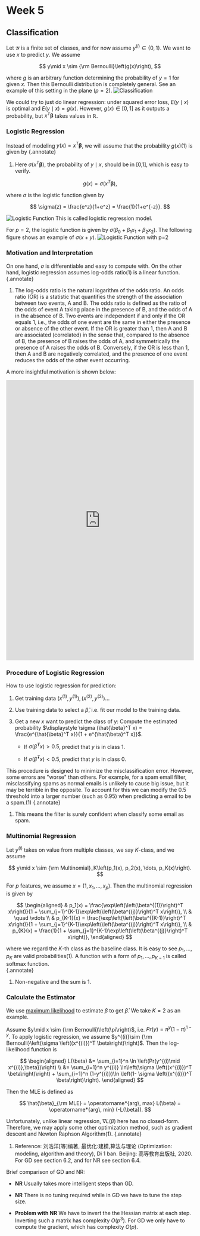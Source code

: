 # Week 5

## Classification

Let $\mathcal{Y}$ is a finite set of classes, and for now assume $y^{(i)}\in \{0,1\}$. We want to use $x$ to predict $y$. We assume 

$$
y\mid x \sim {\rm Bernoulli}\left(g(x)\right), 
$$

where $g$ is an arbitrary function determining the probability of $y=1$ for given $x$. Then this Bernoulli distribution is completely general. See an example of this setting in the plane ($p=2$). ![Classification](stat541_week501.svg) 

We could try to just do linear regression: under squared error loss, $E(y\mid x)$ is optimal and $E(y\mid x) = g(x)$. However, $g(x)\in [0,1]$ as it outputs a probability, but $x^T\boldsymbol{\beta}$ takes values in $\mathbb{R}$. 

### Logistic Regression

Instead of modeling $y(x)=x^T\boldsymbol{\beta}$, we will assume that the probability $g(x)$(1) is given by
{.annotate}

1. Here $\sigma(x^T\boldsymbol{\beta})$, the probability of $y\mid x$, should be in [0,1], which is easy to verify. 

$$
g(x)=  \sigma(x^T\boldsymbol{\beta}),
$$

where $\sigma$ is the logistic function given by

$$
\sigma(z) = \frac{e^z}{1+e^z} = \frac{1}{1+e^{-z}}. 
$$

![Logistic Function](stat541_week502.svg) This is called logistic regression model. 

For $p=2$, the logistic function is given by $\sigma(\beta_0 + \beta_1 x_1 + \beta_2 x_2)$. The following figure shows an example of $\sigma(x+y)$. ![Logistic Function with $p=2$](stat541_week503.svg) 

### Motivation and Interpretation

On one hand, $\sigma$ is differentiable and easy to compute with. On the other hand, logistic regression assumes log-odds ratio(1) is a linear function. 
{.annotate}

1. The log-odds ratio is the natural logarithm of the odds ratio. An odds ratio (OR) is a statistic that quantifies the strength of the association between two events, A and B. The odds ratio is defined as the ratio of the odds of event A taking place in the presence of B, and the odds of A in the absence of B. Two events are independent if and only if the OR equals 1, i.e., the odds of one event are the same in either the presence or absence of the other event. If the OR is greater than 1, then A and B are associated (correlated) in the sense that, compared to the absence of B, the presence of B raises the odds of A, and symmetrically the presence of A raises the odds of B. Conversely, if the OR is less than 1, then A and B are negatively correlated, and the presence of one event reduces the odds of the other event occurring.

A more insightful motivation is shown below: 

<embed src="https://shx-haah.github.io/notes/lecture_notes/stat541_logistic_fnc_motivation.pdf" type="application/pdf" width="100%" height="750px"/>

### Procedure of Logistic Regression

How to use logistic regression for prediction:

1. Get training data $(x^{(1)}, y^{(1)}),(x^{(2)}, y^{(2)})\dots$

2. Use training data to select a $\hat{\beta}$, i.e. fit our model to the training data. 

3. Get a new $x$ want to predict the class of $y$: Compute the estimated probability $\displaystyle \sigma (\hat{\beta}^T x) = \frac{e^{\hat{\beta}^T x}}{1 + e^{\hat{\beta}^T x}}$. 
    - If $\sigma (\hat{\beta}^T x)>0.5$, predict that $y$ is in class $1$.  

    - If $\sigma (\hat{\beta}^T x)<0.5$, predict that $y$ is in class $0$.  

This procedure is designed to minimize the misclassification error. However, some errors are "worse" than others. For example, for a spam email filter, misclassifying spams as normal emails is unlikely to cause big issue, but it may be terrible in the opposite. To account for this we can modify the 0.5 threshold into a larger number (such as 0.95) when predicting a email to be a spam.(1)
{.annotate}

1. This means the filter is surely confident when classify some email as spam.

### Multinomial Regression

Let $y^{(i)}$ takes on value from multiple classes, we say $K$-class, and we assume 

$$
y\mid x \sim {\rm Multinomial}_K\left(p_1(x), p_2(x), \dots, p_K(x)\right).  
$$

For $p$ features, we assume $x=(1, x_1,\dots, x_p)$. Then the multinomial regression is given by 

$$
\begin{aligned}
& p_1(x) = \frac{\exp\left(\left(\beta^{(1)}\right)^T x\right)}{1 + \sum_{j=1}^{K-1}\exp\left(\left(\beta^{(j)}\right)^T x\right)}, \\
& \quad \vdots \\
& p_{K-1}(x) = \frac{\exp\left(\left(\beta^{(K-1)}\right)^T x\right)}{1 + \sum_{j=1}^{K-1}\exp\left(\left(\beta^{(j)}\right)^T x\right)}, \\
& p_{K}(x) = \frac{1}{1 + \sum_{j=1}^{K-1}\exp\left(\left(\beta^{(j)}\right)^T x\right)}, 
\end{aligned}
$$

where we regard the $K$-th class as the baseline class. It is easy to see $p_1,\dots, p_K$ are valid probabilities(1). A function with a form of $p_1,\dots, p_{K-1}$ is called softmax function.   
{.annotate}

1. Non-negative and the sum is 1. 

### Calculate the Estimator 

We use [maximum likelihood](/notes/lecture_notes/stat541_week3/#recap-on-likelihood-function) to estimate $\beta$ to get $\hat{\beta}$. We take $K=2$ as an example.

Assume $y\mid x \sim {\rm Bernoulli}\left(\pi\right)$, i.e. $Pr(y) = \pi^y(1-\pi)^{1-y}$. To apply logistic regression, we assume $y^{(i)}\sim {\rm Bernoulli}\left(\sigma \left((x^{(i)})^T \beta\right)\right)$. Then the log-likelihood function is 

$$
\begin{aligned}
L(\beta) 
&= \sum_{i=1}^n \ln \left(Pr(y^{(i)\mid x^{(i)},\beta})\right) \\
&= \sum_{i=1}^n y^{(i)} \ln\left(\sigma \left((x^{(i)})^T \beta\right)\right) + \sum_{i=1}^n (1-y^{(i)})\ln \left(1- \sigma \left((x^{(i)})^T \beta\right)\right). 
\end{aligned}
$$

Then the MLE is defined as 

$$
\hat{\beta}_{\rm MLE} = \operatorname*{arg\, max} L(\beta) = \operatorname*{arg\, min} (-L(\beta)). 
$$

Unfortunately, unlike linear regression, $\nabla L(\beta)$ here has no closed-form. Therefore, we may apply some other optimization method, such as gradient descent and Newton Raphson Algorithm(1). 
{.annotate}

1. Reference: 刘浩洋[等]编著, 最优化:建模,算法与理论 (Optimization: modeling, algorithm and theory), Di 1 ban. Beijing: 高等教育出版社, 2020.
 For GD see section 6.2, and for NR see section 6.4.

Brief comparison of GD and NR: 


- **NR** Usually takes more intelligent steps than GD. 

- **NR** There is no tuning required while in GD we have to tune the step size. 

- **Problem with NR** We have to invert the the Hessian matrix at each step. Inverting such a matrix has complexity $O(p^3)$. For GD we only have to compute the gradient, which has complexity $O(p)$.  